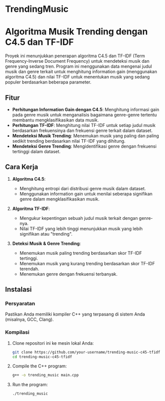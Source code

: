 # TrendingMusic
# Algoritma Musik Trending dengan C4.5 dan TF-IDF

Proyek ini menunjukkan penerapan algoritma C4.5 dan TF-IDF (Term Frequency-Inverse Document Frequency) untuk mendeteksi musik dan genre yang sedang tren. Program ini menggunakan data mengenai judul musik dan genre terkait untuk menghitung information gain (menggunakan algoritma C4.5) dan nilai TF-IDF untuk menentukan musik yang sedang populer berdasarkan beberapa parameter.

## Fitur

- **Perhitungan Information Gain dengan C4.5**: Menghitung informasi gain pada genre musik untuk menganalisis bagaimana genre-genre tertentu membantu mengklasifikasikan data musik.
- **Perhitungan TF-IDF**: Menghitung nilai TF-IDF untuk setiap judul musik berdasarkan frekuensinya dan frekuensi genre terkait dalam dataset.
- **Mendeteksi Musik Trending**: Menemukan musik yang paling dan paling sedikit trending berdasarkan nilai TF-IDF yang dihitung.
- **Mendeteksi Genre Trending**: Mengidentifikasi genre dengan frekuensi tertinggi dalam dataset.

## Cara Kerja

1. **Algoritma C4.5**:
   - Menghitung entropi dari distribusi genre musik dalam dataset.
   - Menggunakan information gain untuk menilai seberapa signifikan genre dalam mengklasifikasikan musik.

2. **Algoritma TF-IDF**:
   - Mengukur kepentingan sebuah judul musik terkait dengan genre-nya.
   - Nilai TF-IDF yang lebih tinggi menunjukkan musik yang lebih signifikan atau "trending".

3. **Deteksi Musik & Genre Trending**:
   - Menemukan musik paling trending berdasarkan skor TF-IDF tertinggi.
   - Menemukan musik yang kurang trending berdasarkan skor TF-IDF terendah.
   - Menemukan genre dengan frekuensi terbanyak.

## Instalasi

### Persyaratan

Pastikan Anda memiliki kompiler C++ yang terpasang di sistem Anda (misalnya, GCC, Clang).

### Kompilasi

1. Clone repositori ini ke mesin lokal Anda:

   ```bash
   git clone https://github.com/your-username/trending-music-c45-tfidf.git
   cd trending-music-c45-tfidf

2. Compile the C++ program:

   ```bash
   g++ -o trending_music main.cpp
   
3. Run the program:

   ```bash
   ./trending_music
